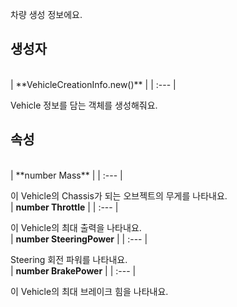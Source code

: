 
차량 생성 정보에요. 
<br>
## **생성자**

<br>
| **VehicleCreationInfo.new()** |
| :--- |

Vehicle 정보를 담는 객체를 생성해줘요. 
<br>
## **속성**

<br>
| **number Mass** |
| :--- |

이 Vehicle의 Chassis가 되는 오브젝트의 무게를 나타내요. 
<br>
| **number Throttle** |
| :--- |

이 Vehicle의 최대 출력을 나타내요. 
<br>
| **number SteeringPower** |
| :--- |

Steering 회전 파워를 나타내요. 
<br>
| **number BrakePower** |
| :--- |

이 Vehicle의 최대 브레이크 힘을 나타내요. 
